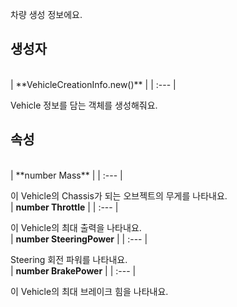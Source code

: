 
차량 생성 정보에요. 
<br>
## **생성자**

<br>
| **VehicleCreationInfo.new()** |
| :--- |

Vehicle 정보를 담는 객체를 생성해줘요. 
<br>
## **속성**

<br>
| **number Mass** |
| :--- |

이 Vehicle의 Chassis가 되는 오브젝트의 무게를 나타내요. 
<br>
| **number Throttle** |
| :--- |

이 Vehicle의 최대 출력을 나타내요. 
<br>
| **number SteeringPower** |
| :--- |

Steering 회전 파워를 나타내요. 
<br>
| **number BrakePower** |
| :--- |

이 Vehicle의 최대 브레이크 힘을 나타내요. 
